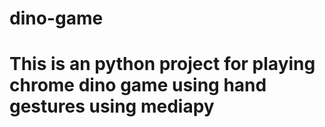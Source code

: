 # dino-game
# This is an python project for playing chrome dino game using hand gestures using mediapy























